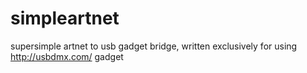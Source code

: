 simpleartnet
============

supersimple artnet to usb gadget bridge, written exclusively for using http://usbdmx.com/ gadget